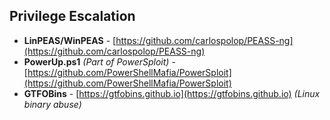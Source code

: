 ## **Privilege Escalation**
- **LinPEAS/WinPEAS** - [https://github.com/carlospolop/PEASS-ng](https://github.com/carlospolop/PEASS-ng)  
- **PowerUp.ps1** *(Part of PowerSploit)* - [https://github.com/PowerShellMafia/PowerSploit](https://github.com/PowerShellMafia/PowerSploit)  
- **GTFOBins** - [https://gtfobins.github.io](https://gtfobins.github.io) *(Linux binary abuse)* 